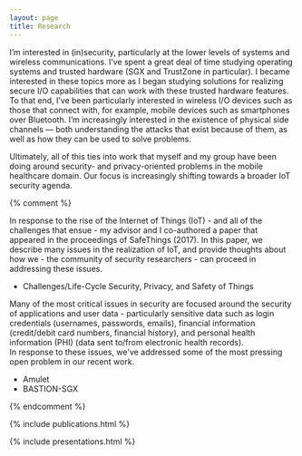 ```yaml
---
layout: page
title: Research
---
```


I’m interested in (in)security, particularly at the lower levels of systems and wireless communications.
I’ve spent a great deal of time studying operating systems and trusted hardware (SGX and TrustZone in particular).
I became interested in these topics more as I began studying solutions for realizing secure I/O capabilities that can work with these trusted hardware features.
To that end, I’ve been particularly interested in wireless I/O devices such as those that connect with, for example, mobile devices such as smartphones over Bluetooth.
I’m increasingly interested in the existence of physical side channels — both understanding the attacks that exist because of them, as well as how they can be used to solve problems.

Ultimately, all of this ties into work that myself and my group have been doing around security- and privacy-oriented problems in the mobile healthcare domain.
Our focus is increasingly shifting towards a broader IoT security agenda.

{% comment %}

In response to the rise of the Internet of Things (IoT) - and all of the challenges
that ensue - my advisor and I co-authored a paper that appeared in the proceedings of SafeThings (2017).
In this paper, we describe many issues in the realization of IoT,
and provide thoughts about how we - the community of security researchers - can
proceed in addressing these issues.

- Challenges/Life-Cycle Security, Privacy, and Safety of Things

Many of the most critical issues in security are focused around the security
of applications and user data - particularly sensitive data such as
login credentials (usernames, passwords, emails),
financial information (credit/debit card numbers, financial history), and
personal health information (PHI) (data sent to/from electronic health records).  
In response to these issues, we've addressed some of the most pressing
open problem in our recent work.

- Amulet
- BASTION-SGX


<!--
Broadly speaking, I'm interested in ....
More specifically, I'm interested in ...
 -->

<!-- I'm on the job market!
My interests and skills make me a suitable candidate for teams working in
Trustworthy Infrastructure, Protecting User Data, and Malicious and Deceptive Software -->
<!-- (vocabulary borrowed from the google projects/team page regarding research areas in Google Security, Privacy & Abuse Research.).  -->

<!-- <h4>Have a look at some of my <a href="{{ site.baseurl }}research.html"> work</a>.</h4>
<h4>You can also see what's been going on lately in my <a href="{{ site.baseurl }}news.html">news feed</a>.</h4>
<h4>For more check out my academic &amp; professional <a href="{{ site.baseurl }}vita.pdf">CV</a>.</h4>
<!-- <h4>For more check out my academic &amp; professional <a href="http://biomadeira.github.io/vitae">CV</a>.</h4> -->
<!-- <h4>I also <a href="{{ site.baseurl }}blog.html">write about miscellaneous stuff</a> at times.</h4>
<h4>If you want to chat, reach out!</h4> -->
{% endcomment %}

<!-- see: _includes/publications.html -->
{% include publications.html %}

<!-- see: _includes/presentations.html -->
{% include presentations.html %}
